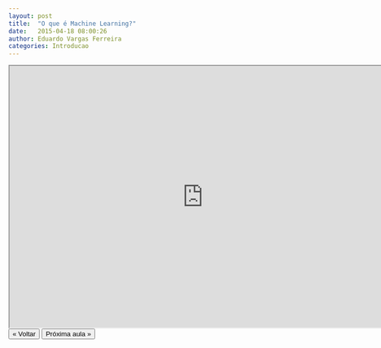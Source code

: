 ```yaml
---
layout: post
title:  "O que é Machine Learning?"
date:   2015-04-18 08:00:26
author: Eduardo Vargas Ferreira
categories: Introducao
---
```


<center>
<iframe width="760" height="515" src="https://www.youtube.com/embed/InezoaoZbm4?autoplay=0"> </iframe>
</center>


<FORM>
<INPUT Type="BUTTON" align="left" Value="&laquo; Voltar" Onclick="window.location.href='https://eduardoleg.github.io/ML4all/1parte/'">
<INPUT Type="BUTTON" align="left" Value="Próxima aula &raquo;" Onclick="window.location.href='https://eduardoleg.github.io/ML4all/'">
</FORM>
